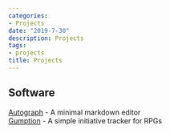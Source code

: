 ```yaml
---
categories:
- Projects
date: "2019-7-30"
description: Projects
tags:
- projects
title: Projects
---
```


## Software
[Autograph](https://github.com/jameschip/Autograph) - A minimal markdown editor  
[Gumption](https://github.com/jameschip/gumption) - A simple initiative tracker for RPGs  



